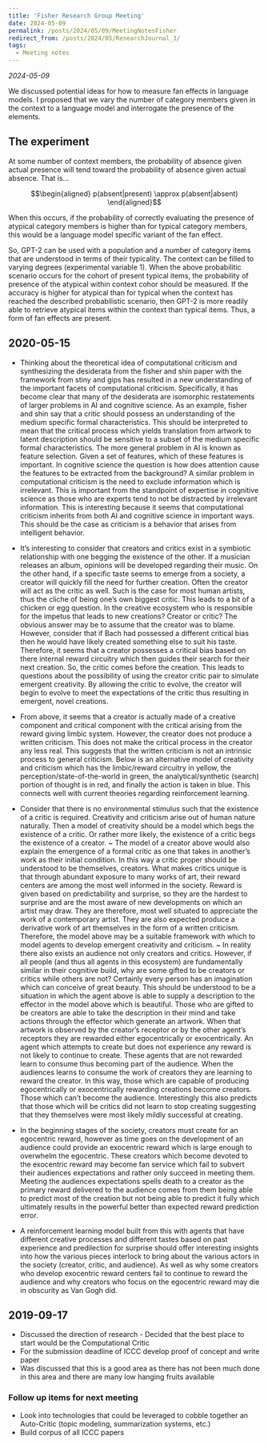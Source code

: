 ```yaml
---
title: 'Fisher Research Group Meeting'
date: 2024-05-09
permalink: /posts/2024/05/09/MeetingNotesFisher
redirect_from: /posts/2024/05/ResearchJournal_3/
tags:
  - Meeting notes
---
```


_2024-05-09_

We discussed potential ideas for how to measure fan effects in language models. I proposed that we vary the number of category members given in the context to a language model and interrogate the presence of the elements. 

## The experiment

At some number of context members, the probability of absence given actual presence will tend toward the probability of absence given actual absence. That is... 

$$\begin{aligned}
p(absent|present) \approx p(absent|absent)
\end{aligned}$$

When this occurs, if the probability of correctly evaluating the presence of atypical category members is higher than for typical category members, this would be a language model specific variant of the fan effect. 


So, GPT-2 can be used with a population and a number of category items that are understood in terms of their typicality. The context can be filled to varying degrees (experimental variable 1). When the above probabilitic scenario occurs for the cohort of present typical items, the probability of presence of the atypical within context cohor should be measured. If the accuracy is higher for atypical than for typical when the context has reached the described probabilistic scenario, then GPT-2 is more readily able to retrieve atypical items within the context than typical items. Thus, a form of fan effects are present. 

## 2020-05-15


- Thinking about the theoretical idea of computational criticism and synthesizing the desiderata from the fisher and shin paper with the framework from stiny and gips has resulted in a new understanding of the important facets of computational criticism. Specifically, it has become clear that many of the desiderata are isomorphic restatements of larger problems in AI and cognitive science. As an example, fisher and shin say that a critic should possess an understanding of the medium specific formal characteristics. This should be interpreted to mean that the critical process which yields translation from artwork to latent description should be sensitive to a subset of the medium specific formal characteristics. The more general problem in AI is known as feature selection. Given a set of features, which of these features is important. In cognitive science the question is how does attention cause the features to be extracted from the background? A similar problem in computational criticism is the need to exclude information which is irrelevant. This is important from the standpoint of expertise in cognitive science as those who are experts tend to not be distracted by irrelevant information. This is interesting because it seems that computational criticism inherits from both AI and cognitive science in important ways. This should be the case as criticism is a behavior that arises from intelligent behavior. 
  
- It’s interesting to consider that creators and critics exist in a symbiotic relationship with one begging the existence of the other. If a musician releases an album, opinions will be developed regarding their music. On the other hand, if a specific taste seems to emerge from a society, a creator will quickly fill the need for further creation. Often the creator will act as the critic as well. Such is the case for most human artists, thus the cliche of being one’s own biggest critic. This leads to a bit of a chicken or egg question. In the creative ecosystem who is responsible for the impetus that leads to new creations? Creator or critic? The obvious answer may be to assume that the creator was to blame. However, consider that if Bach had possessed a different critical bias then he would have likely created something else to suit his taste. Therefore, it seems that a creator possesses a critical bias based on there internal reward circuitry which then guides their search for their next creation. So, the critic comes before the creation. This leads to questions about the possibility of using the creator critic pair to simulate emergent creativity. By allowing the critic to evolve, the creator will begin to evolve to meet the expectations of the critic thus resulting in emergent, novel creations. 

- From above, it seems that a creator is actually made of a creative component and critical component with the critical arising from the reward giving limbic system. However, the creator does not produce a written criticism. This does not make the critical process in the creator any less real. This suggests that the written criticism is not an intrinsic process to general criticism. Below is an alternative model of creativity and criticism which has the limbic/reward circuitry in yellow, the perception/state-of-the-world in green, the analytical/synthetic (search) portion of thought is in red, and finally the action is taken in blue. This connects well with current theories regarding reinforcement learning. 

- Consider that there is no environmental stimulus such that the existence of a critic is required. Creativity and criticism arise out of human nature naturally. Then a model of creativity should be a model which begs the existence of a critic. Or rather more likely, the existence of a critic begs the existence of a creator. ~ The model of a creator above would also explain the emergence of a formal critic as one that takes in another’s work as their initial condition. In this way a critic proper should be understood to be themselves, creators. What makes critics unique is that through abundant exposure to many works of art, their reward centers are among the most well informed in the society. Reward is given based on predictability and surprise, so they are the hardest to surprise and are the most aware of new developments on which an artist may draw. They are therefore, most well situated to appreciate the work of a contemporary artist. They are also expected produce a derivative work of art themselves in the form of a written criticism. Therefore, the model above may be a suitable framework with which to model agents to develop emergent creativity and criticism. ~  In reality there also exists an audience not only creators and critics. However, if all people (and thus all agents in this ecosystem) are fundamentally similar in their cognitive build, why are some gifted to be creators or critics while others are not? Certainly every person has an imagination which can conceive of great beauty. This should be understood to be a situation in which the agent above is able to supply a description to the effector in the model above which is beautiful. Those who are gifted to be creators are able to take the description in their mind and take actions through the effector which generate an artwork. When that artwork is observed by the creator’s receptor or by the other agent’s receptors they are rewarded either egocentrically or exocentrically. An agent which attempts to create but does not experience any reward is not likely to continue to create. These agents that are not rewarded learn to consume thus becoming part of the audience. When the audiences learns to consume the work of creators they are learning to reward the creator. In this way, those which are capable of producing egocentrically or exocentrically rewarding creations become creators. Those which can’t become the audience. Interestingly this also predicts that those which will be critics did not learn to stop creating suggesting that they themselves were most likely mildly successful at creating. 

- In the beginning stages of the society, creators must create for an egocentric reward, however as time goes on the development of an audience could provide an exocentric reward which is large enough to overwhelm the egocentric. These creators which become devoted to the exocentric reward may become fan service which fail to subvert their audiences expectations and rather only succeed in meeting them. Meeting the audiences expectations spells death to a creator as the primary reward delivered to the audience comes from them being able to predict most of the creation but not being able to predict it fully which ultimately results in the powerful better than expected reward prediction error.

- A reinforcement learning model built from this with agents that have different creative processes and different tastes based on past experience and predilection for surprise should offer interesting insights into how the various pieces interlock to bring about the various actors in the society (creator, critic, and audience). As well as why some creators who develop exocentric reward centers fail to continue to reward the audience and why creators who focus on the egocentric reward may die in obscurity as Van Gogh did.


## 2019-09-17

- Discussed the direction of research - Decided that the best place to start would be the Computational Critic
- For the submission deadline of ICCC develop proof of concept and write paper
- Was discussed that this is a good area as there has not been much done in this area and there are many low hanging fruits available

### Follow up items for next meeting
- Look into technologies that could be leveraged to cobble together an Auto-Critic (topic modeling, summarization systems, etc.)
- Build corpus of all ICCC papers


